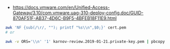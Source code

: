 - https://docs.vmware.com/en/Unified-Access-Gateway/3.10/com.vmware.uag-310-deploy-config.doc/GUID-870AF51F-AB37-4D6C-B9F5-4BFEB18F11E9.html

```bash
awk 'NF {sub(/\r/, ""); printf "%s\\n",$0;}' cert.pem
# or

awk -v ORS='\\n' '1' karnov-review.2019-01-21.private-key.pem | pbcopy
```
